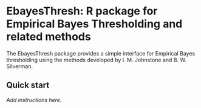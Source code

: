 # EbayesThresh: R package for Empirical Bayes Thresholding and related methods

The EbayesThresh package provides a simple interface for Empirical
Bayes thresholding using the methods developed by I. M. Johnstone and
B. W. Silverman.

## Quick start

*Add instructions here.*

